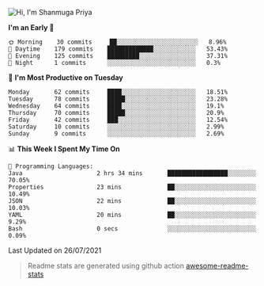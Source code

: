 ![Hi, I'm Shanmuga Priya](https://user-images.githubusercontent.com/11372997/114503533-1a245100-9c4b-11eb-84a1-8417915a46ba.gif)

<!--START_SECTION:waka-->
**I'm an Early 🐤** 

```text
🌞 Morning    30 commits     ██░░░░░░░░░░░░░░░░░░░░░░░   8.96% 
🌆 Daytime    179 commits    █████████████░░░░░░░░░░░░   53.43% 
🌃 Evening    125 commits    █████████░░░░░░░░░░░░░░░░   37.31% 
🌙 Night      1 commits      ░░░░░░░░░░░░░░░░░░░░░░░░░   0.3%

```
📅 **I'm Most Productive on Tuesday** 

```text
Monday       62 commits     ████░░░░░░░░░░░░░░░░░░░░░   18.51% 
Tuesday      78 commits     █████░░░░░░░░░░░░░░░░░░░░   23.28% 
Wednesday    64 commits     ████░░░░░░░░░░░░░░░░░░░░░   19.1% 
Thursday     70 commits     █████░░░░░░░░░░░░░░░░░░░░   20.9% 
Friday       42 commits     ███░░░░░░░░░░░░░░░░░░░░░░   12.54% 
Saturday     10 commits     ░░░░░░░░░░░░░░░░░░░░░░░░░   2.99% 
Sunday       9 commits      ░░░░░░░░░░░░░░░░░░░░░░░░░   2.69%

```


📊 **This Week I Spent My Time On** 

```text
💬 Programming Languages: 
Java                     2 hrs 34 mins       █████████████████░░░░░░░░   70.05% 
Properties               23 mins             ██░░░░░░░░░░░░░░░░░░░░░░░   10.49% 
JSON                     22 mins             ██░░░░░░░░░░░░░░░░░░░░░░░   10.03% 
YAML                     20 mins             ██░░░░░░░░░░░░░░░░░░░░░░░   9.29% 
Bash                     0 secs              ░░░░░░░░░░░░░░░░░░░░░░░░░   0.09%

```


 Last Updated on 26/07/2021
<!--END_SECTION:waka-->
> Readme stats are generated using github action [awesome-readme-stats](https://github.com/anmol098/waka-readme-stats)
<!--
**Shanmugapriya03/Shanmugapriya03** is a ✨ _special_ ✨ repository because its `README.md` (this file) appears on your GitHub profile.

Here are some ideas to get you started:

- 🔭 I’m currently working on ...
- 🌱 I’m currently learning ...
- 👯 I’m looking to collaborate on ...
- 🤔 I’m looking for help with ...
- 💬 Ask me about ...
- 📫 How to reach me: ...
- 😄 Pronouns: ...
- ⚡ Fun fact: ...
-->
